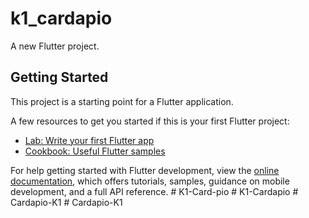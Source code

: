# k1_cardapio

A new Flutter project.

## Getting Started

This project is a starting point for a Flutter application.

A few resources to get you started if this is your first Flutter project:

- [Lab: Write your first Flutter app](https://docs.flutter.dev/get-started/codelab)
- [Cookbook: Useful Flutter samples](https://docs.flutter.dev/cookbook)

For help getting started with Flutter development, view the
[online documentation](https://docs.flutter.dev/), which offers tutorials,
samples, guidance on mobile development, and a full API reference.
#   K 1 - C a r d - p i o  
 #   K 1 - C a r d a p i o  
 #   C a r d a p i o - K 1  
 #   C a r d a p i o - K 1  
 